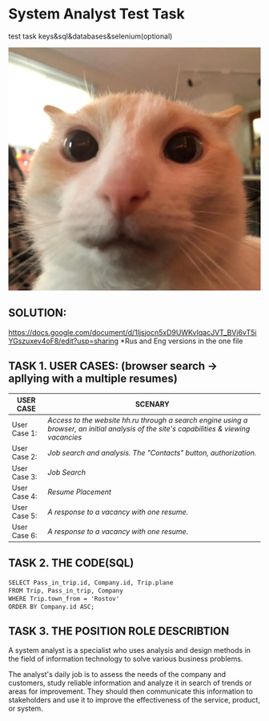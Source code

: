 # System Analyst Test Task
test task keys&amp;sql&amp;databases&amp;selenium(optional)

![KOT|224x225](kott.jpg)
## SOLUTION: 
https://docs.google.com/document/d/1ljsjocn5xD9UWKvIqacJVT_BVj6vT5iYGszuxev4oF8/edit?usp=sharing
*Rus and Eng versions in the one file

## TASK 1. USER CASES:  (browser search -> apllying with a multiple resumes)
|USER CASE  | SCENARY |
| ------------- | ------------- |
| User Case 1: | *Access to the website hh.ru through a search engine using a browser, an initial analysis of the site's capabilities & viewing vacancies* |
| User Case 2:  | *Job search and analysis. The "Contacts" button, authorization.*  |
| User Case 3: | *Job Search* |
| User Case 4:  | *Resume Placement*  |
| User Case 5: | *A response to a vacancy with one resume.* |
| User Case 6:  | *A response to a vacancy with one resume.* |



## TASK 2. THE CODE(SQL)

```
SELECT Pass_in_trip.id, Company.id, Trip.plane
FROM Trip, Pass_in_trip, Company
WHERE Trip.town_from = 'Rostov' 
ORDER BY Company.id ASC;
```


## TASK 3. THE POSITION ROLE DESCRIBTION

A system analyst is a specialist who uses analysis and design methods in the field of information technology to solve various business problems. 

The analyst's daily job is to assess the needs of the company and customers, study reliable information and analyze it in search of trends or areas for improvement. They should then communicate this information to stakeholders and use it to improve the effectiveness of the service, product, or system.



